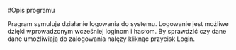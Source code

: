 #Opis programu

Pragram symuluje działanie logowania do systemu.
Logowanie jest możliwe dzięki wprowadzonym wcześniej loginom i hasłom.
By sprawdzić czy dane dane umożliwiają do zalogowania nalęzy kliknąc przycisk Login.
